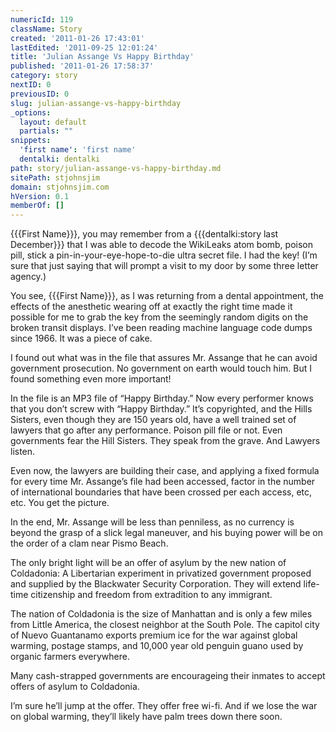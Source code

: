 ```yaml
---
numericId: 119
className: Story
created: '2011-01-26 17:43:01'
lastEdited: '2011-09-25 12:01:24'
title: 'Julian Assange Vs Happy Birthday'
published: '2011-01-26 17:58:37'
category: story
nextID: 0
previousID: 0
slug: julian-assange-vs-happy-birthday
_options:
  layout: default
  partials: ""
snippets:
  'first name': 'first name'
  dentalki: dentalki
path: story/julian-assange-vs-happy-birthday.md
sitePath: stjohnsjim
domain: stjohnsjim.com
hVersion: 0.1
memberOf: []
---
```

{{{First Name}}}, you may remember from a {{{dentalki:story last December}}} that I was able to decode the WikiLeaks atom bomb, poison pill, stick a pin-in-your-eye-hope-to-die ultra secret file. I had the key! (I’m sure that just saying that will prompt a visit to my door by some three letter agency.)

You see, {{{First Name}}}, as I was returning from a dental appointment, the effects of the anesthetic wearing off at exactly the right time made it possible for me to grab the key from the seemingly random digits on the broken transit displays. I’ve been reading machine language code dumps since 1966. It was a piece of cake.

I found out what was in the file that assures Mr. Assange that he can avoid government prosecution. No government on earth would touch him. But I found something even more important!

In the file is an MP3 file of “Happy Birthday.” Now every performer knows that you don’t screw with “Happy Birthday.” It’s copyrighted, and the Hills Sisters, even though they are 150 years old, have a well trained set of lawyers that go after any performance. Poison pill file or not. Even governments fear the Hill Sisters. They speak from the grave. And Lawyers listen.

Even now, the lawyers are building their case, and applying a fixed formula for every time Mr. Assange’s file had been accessed, factor in the number of international boundaries that have been crossed per each access, etc, etc. You get the picture.

In the end, Mr. Assange will be less than penniless, as no currency is beyond the grasp of a slick legal maneuver, and his buying power will be on the order of a clam near Pismo Beach.

The only bright light will be an offer of asylum by the new nation of Coldadonia: A Libertarian experiment in privatized government proposed and supplied by the Blackwater Security Corporation. They will extend life-time citizenship and freedom from extradition to any immigrant.

The nation of Coldadonia is the size of Manhattan and is only a few miles from Little America, the closest neighbor at the South Pole. The capitol city of Nuevo Guantanamo exports premium ice for the war against global warming, postage stamps, and 10,000 year old penguin guano used by organic farmers everywhere.

Many cash-strapped governments are encourageing their inmates to accept offers of asylum to Coldadonia.

I’m sure he’ll jump at the offer. They offer free wi-fi. And if we lose the war on global warming, they’ll likely have palm trees down there soon.

